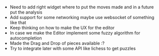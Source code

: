 * Need to add right widget where to put the moves made and in a future put the analysis
* Add support for some networking maybe use websocket of something like that
* Keep thinking on how to make the UX for the editor
* In case we make the Editor implement some fuzzy algorithm for autocompletion
* Made the Drag and Drop of pieces available :?
* Try to integrate later with some API like lichess to get puzzles
